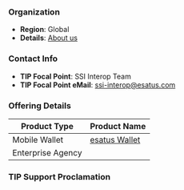 
### Organization

* __Region__: Global
* __Details__: [About us](https://esatus.com/?lang=en)

### Contact Info
* __TIP Focal Point__: SSI Interop Team
* __TIP Focal Point eMail__: ssi-interop@esatus.com

### Offering Details

| Product Type | Product Name |
| --- | --- |
| Mobile Wallet | [esatus Wallet](https://self-ssi.com/en/#walletc) |
| Enterprise Agency | [<product name>](https://self-ssi.com/en/) |

### TIP Support Proclamation
<statement of why Vendor is supporting this TIP>
